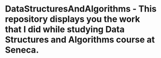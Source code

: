# DataStructuresAndAlgorithms - This repository displays you the work that I did while studying Data Structures and Algorithms course at Seneca.
